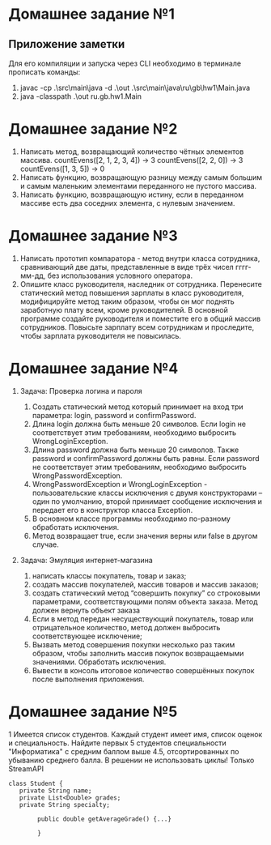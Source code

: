 # Домашнее задание №1
## Приложение заметки
Для его компиляции и запуска через CLI необходимо в терминале прописать команды:
1. javac -cp .\src\main\java -d .\out .\src\main\java\ru\gb\hw1\Main.java
2. java -classpath .\out ru.gb.hw1.Main

# Домашнее задание №2
1. Написать метод, возвращающий количество чётных элементов массива. countEvens([2, 1, 2, 3, 4]) → 3 countEvens([2, 2, 0]) → 3 countEvens([1, 3, 5]) → 0
2. Написать функцию, возвращающую разницу между самым большим и самым маленьким элементами переданного не пустого массива.
3. Написать функцию, возвращающую истину, если в переданном массиве есть два соседних элемента, с нулевым значением.

# Домашнее задание №3
1. Написать прототип компаратора - метод внутри класса сотрудника, сравнивающий две даты, представленные в виде трёх чисел гггг-мм-дд, без использования условного оператора.
2. Опишите класс руководителя, наследник от сотрудника. Перенесите статический метод повышения зарплаты в класс руководителя, модифицируйте метод таким образом, чтобы он мог поднять заработную плату всем, кроме руководителей. В основной программе создайте руководителя и поместите его в общий массив сотрудников. Повысьте зарплату всем сотрудникам и проследите, чтобы зарплата руководителя не повысилась.

# Домашнее задание №4
1. Задача: Проверка логина и пароля
   1. Создать статический метод который принимает на вход три параметра: login, password и confirmPassword.
   2. Длина login должна быть меньше 20 символов. Если login не соответствует этим требованиям, необходимо выбросить WrongLoginException.
   3. Длина password должна быть меньше 20 символов. Также password и confirmPassword должны быть равны. Если password не соответствует этим требованиям, необходимо выбросить WrongPasswordException.
   4. WrongPasswordException и WrongLoginException - пользовательские классы исключения с двумя конструкторами – один по умолчанию, второй принимает сообщение исключения и передает его в конструктор класса Exception.
   5. В основном классе программы необходимо по-разному обработать исключения.
   6. Метод возвращает true, если значения верны или false в другом случае.
   

2. Задача: Эмуляция интернет-магазина
   1. написать классы покупатель, товар и заказ;
   2. создать массив покупателей, массив товаров и массив заказов;
   3. создать статический метод “совершить покупку” со строковыми параметрами, соответствующими полям объекта заказа. Метод должен вернуть объект заказа
   4. Если в метод передан несуществующий покупатель, товар или отрицательное количество, метод должен выбросить соответствующее исключение;
   5. Вызвать метод совершения покупки несколько раз таким образом, чтобы заполнить массив покупок возвращаемыми значениями. Обработать исключения.
   6. Вывести в консоль итоговое количество совершённых покупок после выполнения приложения.

# Домашнее задание №5
1 Имеется список студентов. Каждый студент имеет имя, список оценок и специальность.
Найдите первых 5 студентов специальности "Информатика" с средним баллом выше 4.5, отсортированных по убыванию среднего балла.
В решении не использовать циклы!
Только StreamAPI

```
class Student {
   private String name;
   private List<Double> grades;
   private String specialty;

        public double getAverageGrade() {...}

        }
```